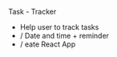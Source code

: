 Task - Tracker 
 
-   Help user to track tasks
-    / Date and time + reminder
-  /  eate React App





